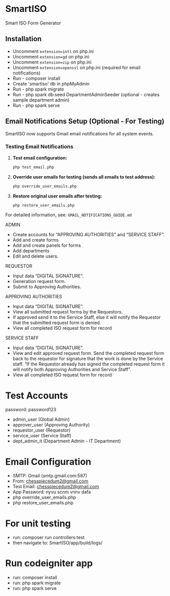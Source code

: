 # SmartISO
 Smart ISO Form Generator

## Installation
- Uncomment `extension=intl` on php.ini
- Uncomment `extension=gd` on php.ini
- Uncomment `extension=zip` on php.ini
- Uncomment `extension=openssl` on php.ini (required for email notifications)
- Run - composer install
- Create 'smartiso' db in phpMyAdmin
- Run - php spark migrate
- Run - php spark db:seed DepartmentAdminSeeder (optional - creates sample department admin)
- Run - php spark serve

## Email Notifications Setup (Optional - For Testing)
SmartISO now supports Gmail email notifications for all system events.

### Testing Email Notifications
1. **Test email configuration:**
   ```bash
   php test_email.php
   ```

2. **Override user emails for testing (sends all emails to test address):**
   ```bash
   php override_user_emails.php
   ```

3. **Restore original user emails after testing:**
   ```bash
   php restore_user_emails.php
   ```

For detailed information, see: `GMAIL_NOTIFICATIONS_GUIDE.md`

ADMIN 
- Create accounts for “APPROVING AUTHORITIES” and “SERVICE STAFF”.
- Add and create forms
- Add and create panels for forms
- Add departments
- Edit and delete users.

REQUESTOR
- Input data “DIGITAL SIGNATURE”.
- Generation request form.
- Submit to Approving Authorities.

APPROVING AUTHORITIES
- Input data “DIGITAL SIGNATURE”.
- View all submitted request forms by the Requestors.
- If approved send it to the Service Staff, else it will notify the Requestor that the submitted request form is denied.
- View all completed ISO request form for record

SERVICE STAFF
- Input data “DIGITAL SIGNATURE”.
- View and edit approved request form.
Send the completed request form back to the requestor for signature that the work is done by the Service staff. “If the Requestor already has signed the completed request form it will notify both Approving Authorities and Service Staff”.
- View all completed ISO request form for record


# Test Accounts
password: password123
- admin_user (Global Admin)
- approver_user (Approving Authority)
- requestor_user (Requestor)
- service_user (Service Staff)
- dept_admin_it (Department Admin - IT Department)

# Email Configuration
- SMTP: Gmail (smtp.gmail.com:587)
- From: chesspiecedum2@gmail.com
- Test Email: chesspiecedum2@gmail.com
- App Password: nyvu scnm vnnv dafa
- php override_user_emails.php
- php restore_user_emails.php

# For unit testing
 - run: composer run controllers:test
 - then navigate to: SmartISO/app/build/logs/

# Run codeigniter app
- run: composer install
- run: php spark migrate
- run: php spark serve